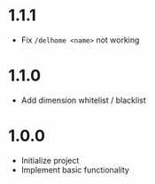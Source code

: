 # 1.1.1

* Fix `/delhome <name>` not working

# 1.1.0

* Add dimension whitelist / blacklist

# 1.0.0

* Initialize project
* Implement basic functionality
